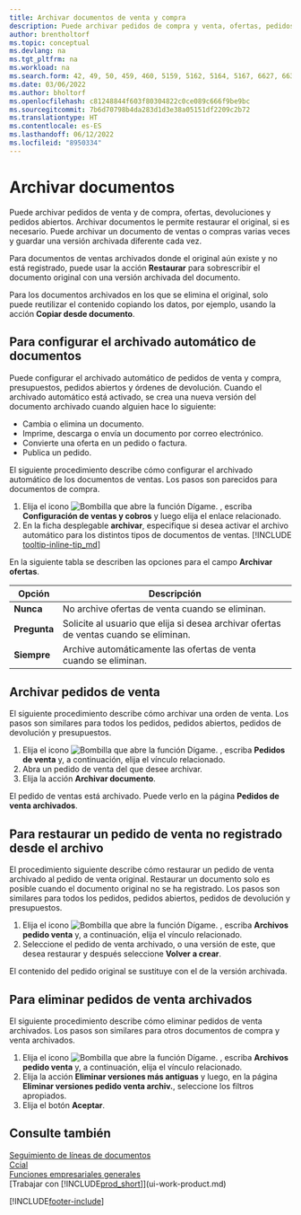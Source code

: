 ```yaml
---
title: Archivar documentos de venta y compra
description: Puede archivar pedidos de compra y venta, ofertas, pedidos de devolución y pedidos abiertos, y restaurar los originales si es necesario.
author: brentholtorf
ms.topic: conceptual
ms.devlang: na
ms.tgt_pltfrm: na
ms.workload: na
ms.search.form: 42, 49, 50, 459, 460, 5159, 5162, 5164, 5167, 6627, 6630, 6644, 9305, 9306, 9346, 9347, 9348, 9349
ms.date: 03/06/2022
ms.author: bholtorf
ms.openlocfilehash: c81248844f603f80304822c0ce089c666f9be9bc
ms.sourcegitcommit: 7b6d70798b4da283d1d3e38a05151df2209c2b72
ms.translationtype: HT
ms.contentlocale: es-ES
ms.lasthandoff: 06/12/2022
ms.locfileid: "8950334"
---
```

# <a name="archive-documents"></a>Archivar documentos
Puede archivar pedidos de venta y de compra, ofertas, devoluciones y pedidos abiertos. Archivar documentos le permite restaurar el original, si es necesario. Puede archivar un documento de ventas o compras varias veces y guardar una versión archivada diferente cada vez.

Para documentos de ventas archivados donde el original aún existe y no está registrado, puede usar la acción **Restaurar** para sobrescribir el documento original con una versión archivada del documento. 

Para los documentos archivados en los que se elimina el original, solo puede reutilizar el contenido copiando los datos, por ejemplo, usando la acción **Copiar desde documento**.  

## <a name="to-set-up-automatic-document-archiving"></a>Para configurar el archivado automático de documentos

Puede configurar el archivado automático de pedidos de venta y compra, presupuestos, pedidos abiertos y órdenes de devolución. Cuando el archivado automático está activado, se crea una nueva versión del documento archivado cuando alguien hace lo siguiente:

* Cambia o elimina un documento.
* Imprime, descarga o envía un documento por correo electrónico.
* Convierte una oferta en un pedido o factura.
* Publica un pedido.

El siguiente procedimiento describe cómo configurar el archivado automático de los documentos de ventas. Los pasos son parecidos para documentos de compra.

1. Elija el icono ![Bombilla que abre la función Dígame.](media/ui-search/search_small.png "Dígame qué desea hacer") , escriba **Configuración de ventas y cobros** y luego elija el enlace relacionado.
2. En la ficha desplegable **archivar**, especifique si desea activar el archivo automático para los distintos tipos de documentos de ventas. [!INCLUDE [tooltip-inline-tip_md](includes/tooltip-inline-tip_md.md)]

En la siguiente tabla se describen las opciones para el campo **Archivar ofertas**.

|Opción|Descripción|
|------|-----------|
|**Nunca**| No archive ofertas de venta cuando se eliminan.|
|**Pregunta**|Solicite al usuario que elija si desea archivar ofertas de ventas cuando se eliminan.|
|**Siempre**|Archive automáticamente las ofertas de venta cuando se eliminan.|

## <a name="to-archive-a-sales-order"></a>Archivar pedidos de venta

El siguiente procedimiento describe cómo archivar una orden de venta. Los pasos son similares para todos los pedidos, pedidos abiertos, pedidos de devolución y presupuestos.

1. Elija el icono ![Bombilla que abre la función Dígame.](media/ui-search/search_small.png "Dígame qué desea hacer") , escriba **Pedidos de venta** y, a continuación, elija el vínculo relacionado.  
2. Abra un pedido de venta del que desee archivar.  
3. Elija la acción **Archivar documento**.

El pedido de ventas está archivado. Puede verlo en la página **Pedidos de venta archivados**.

## <a name="to-restore-a-non-posted-sales-order-from-the-archive"></a>Para restaurar un pedido de venta no registrado desde el archivo

El procedimiento siguiente describe cómo restaurar un pedido de venta archivado al pedido de venta original. Restaurar un documento solo es posible cuando el documento original no se ha registrado. Los pasos son similares para todos los pedidos, pedidos abiertos, pedidos de devolución y presupuestos.

1. Elija el icono ![Bombilla que abre la función Dígame.](media/ui-search/search_small.png "Dígame qué desea hacer") , escriba **Archivos pedido venta** y, a continuación, elija el vínculo relacionado.
2. Seleccione el pedido de venta archivado, o una versión de este, que desea restaurar y después seleccione **Volver a crear**.  

El contenido del pedido original se sustituye con el de la versión archivada.

## <a name="to-delete-archived-sales-orders"></a>Para eliminar pedidos de venta archivados

El siguiente procedimiento describe cómo eliminar pedidos de venta archivados. Los pasos son similares para otros documentos de compra y venta archivados.

1. Elija el icono ![Bombilla que abre la función Dígame.](media/ui-search/search_small.png "Dígame qué desea hacer") , escriba **Archivos pedido venta** y, a continuación, elija el vínculo relacionado.  
2. Elija la acción **Eliminar versiones más antiguas** y luego, en la página **Eliminar versiones pedido venta archiv.**, seleccione los filtros apropiados.  
3. Elija el botón **Aceptar**.

## <a name="see-also"></a>Consulte también

[Seguimiento de líneas de documentos](across-how-to-track-document-lines.md)  
[Ccial](sales-manage-sales.md)  
[Funciones empresariales generales](ui-across-business-areas.md)  
[Trabajar con [!INCLUDE[prod_short](includes/prod_short.md)]](ui-work-product.md)


[!INCLUDE[footer-include](includes/footer-banner.md)]
